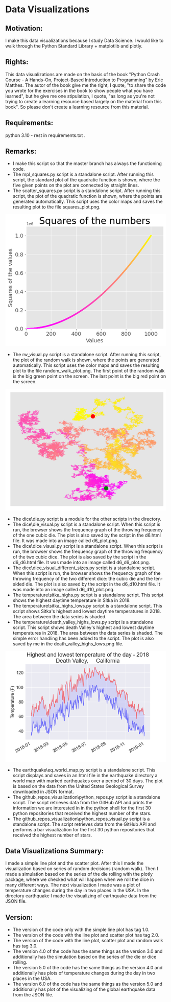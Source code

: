 # Data Visualizations

## Motivation:
I make this data visualizations because I study Data Science. I would 
like to walk through the Python Standard Library + matplotlib and 
plotly. 

## Rights:
This data visualizations are made on the basis of the book "Python 
Crash Course - A Hands-On, Project-Based Introduction to Programming" 
by Eric Matthes. The autor of the book give me the right, I quote, "to 
share the code you wrote for the exercises in the book to show people 
what you have learned", but he give me one stipulation, I quote, "as 
long as you're not trying to create a learning resource based largely 
on the material from this book". So please don't create a learning 
resource from this material.

## Requirements: 
python 3.10 - rest in requirements.txt .

## Remarks:
- I make this script so that the master branch has always the 
  functioning code.
- The mpl_squares.py script is a standalone script. After running this 
  script, the standard plot of the quadratic function is shown, where 
  the five given points on the plot are connected by straight lines.
- The scatter_squares.py script is a standalone script. After running 
  this script, the plot of the quadratic function is shown, where the 
  points are generated automatically. This script uses the color maps 
  and saves the resulting plot to the file squares_plot.png.

<img src="https://github.com/OliverWisn/data_visualization/blob/master/squares_plot.png?raw=true"/>

- The rw_visual.py script is a standalone script. After running 
  this script, the plot of the random walk is shown, where the 
  points are generated automatically. This script uses the color maps 
  and saves the resulting plot to the file random_walk_plot.png. 
  The first point of the random walk is the big green point on the 
  screen. The last point is the big red point on the screen.

<img src="https://github.com/OliverWisn/data_visualization/blob/master/random_walk_plot.png?raw=true"/>

- The dice\die.py script is a module for the other scripts in 
  the directory.
- The dice\die_visual.py script is a standalone script. When this 
  script is run, the browser shows the frequency graph of the throwing 
  frequency of the one cubic die. The plot is also saved by the script 
  in the d6.html file. It was made into an image called d6_plot.png.
- The dice\dice_visual.py script is a standalone script. When this 
  script is run, the browser shows the frequency graph of the throwing 
  frequency of the two cubic dice. The plot is also saved by the script 
  in the d6_d6.html file. It was made into an image called 
  d6_d6_plot.png.
- The dice\dice_visual_different_sizes.py script is a standalone 
  script. When this script is run, the browser shows the frequency 
  graph of the throwing frequency of the two different dice: the cubic 
  die and the ten-sided die. The plot is also saved by the script in 
  the d6_d10.html file. It was made into an image called 
  d6_d10_plot.png.
- The temperature\sitka_highs.py script is a standalone script. This 
  script shows the highest daytime temperature in Sitka in 2018.
- The temperature\sitka_highs_lows.py script is a standalone script. 
  This script shows Sitka's highest and lowest daytime temperatures in 
  2018. The area between the data series is shaded.
- The temperature\death_valley_highs_lows.py script is a standalone 
  script. This script shows death Valley's highest and lowest daytime 
  temperatures in 2018. The area between the data series is shaded. 
  The simple error handling has been added to the script. The plot is 
  also saved by me in the death_valley_highs_lows.png file.

<img src="https://github.com/OliverWisn/data_visualization/blob/master/death_valley_highs_lows.png?raw=true"/>

- The earthquake\eq_world_map.py script is a standalone script. This 
  script displays and saves in an html file in the earthquake 
  directory a world map with marked earthquakes over a period of 30 
  days. The plot is based on the data from the United States 
  Geological Survey downloaded in JSON format.
- The github_repos_visualization\python_repos.py script is 
  a standalone script. The script retrieves data from the GitHub API 
  and prints the information we are interested in in the python shell 
  for the first 30 python repositories that received the highest 
  number of the stars.
- The github_repos_visualization\python_repos_visual.py script is 
  a standalone script. The script retrieves data from the GitHub API 
  and performs a bar visualization for the first 30 python 
  repositories that received the highest number of stars.

## Data Visualizations Summary:
I made a simple line plot and the scatter plot. After this I made the 
visualization based on series of random decisions (random walk). Then 
I made a simulation based on the series of the die rolling with 
the plotly package, where we checked what will happen when we roll 
the dice in many different ways. The next visualization I made was 
a plot of temperature changes during the day in two places in the USA.
In the directory earthquake I made the visualizing of earthquake data 
from the JSON file.

## Version:
- The version of the code only with the simple line plot has tag 1.0.
- The version of the code with the line plot and scatter plot has tag 
  2.0.
- The version of the code with the line plot, scatter plot and random 
  walk has tag 3.0.
- The version 4.0 of the code has the same things as the version 3.0 
  and additionally has the simulation based on the series of the die or 
  dice rolling.
- The version 5.0 of the code has the same things as the version 4.0 
  and additionally has plots of temperature changes during the day in 
  two places in the USA.
- The version 6.0 of the code has the same things as the version 5.0 
  and additionally has plot of the visualizing of the global 
  earthquake data from the JSON file.